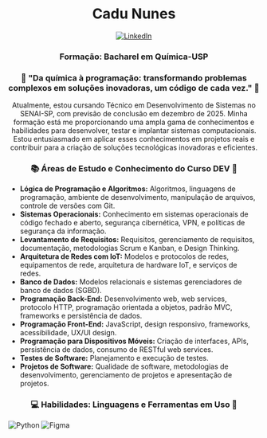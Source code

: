 <!-- Header -->
<h1 align="center">Cadu Nunes </h1>

<!-- Social icons -->
<p align="center">
  <a href="https://www.linkedin.com/in/carlosnunesteles/" target="_blank">
    <img src="https://img.shields.io/badge/-LinkedIn-0077B5?style=flat-square&logo=Linkedin&logoColor=white" alt="LinkedIn">
  </a>
  
<h3 align="center">Formação: Bacharel em Química-USP </h3>

<h3 align="center">🚀 "Da química à programação: transformando problemas complexos em soluções inovadoras, um código de cada vez." 🚀 </h3>

<!-- Introduction -->
<p align="center">
Atualmente, estou cursando Técnico em Desenvolvimento de Sistemas no SENAI-SP, com previsão de conclusão em dezembro de 2025. Minha formação está me proporcionando uma ampla gama de conhecimentos e habilidades para desenvolver, testar e implantar sistemas computacionais. Estou entusiasmado em aplicar esses conhecimentos em projetos reais e contribuir para a criação de soluções tecnológicas inovadoras e eficientes.

<!-- Languages and tools -->
<h3 align="center">📚 Áreas de Estudo e Conhecimento do Curso DEV 🌱 </h3>
<p align="center">

- **Lógica de Programação e Algoritmos:** Algoritmos, linguagens de programação, ambiente de desenvolvimento, manipulação de arquivos, controle de versões com Git.
- **Sistemas Operacionais:** Conhecimento em sistemas operacionais de código fechado e aberto, segurança cibernética, VPN, e políticas de segurança da informação.
- **Levantamento de Requisitos:** Requisitos, gerenciamento de requisitos, documentação, metodologias Scrum e Kanban, e Design Thinking.
- **Arquitetura de Redes com IoT:** Modelos e protocolos de redes, equipamentos de rede, arquitetura de hardware IoT, e serviços de redes.
- **Banco de Dados:** Modelos relacionais e sistemas gerenciadores de banco de dados (SGBD).
- **Programação Back-End:** Desenvolvimento web, web services, protocolo HTTP, programação orientada a objetos, padrão MVC, frameworks e persistência de dados.
- **Programação Front-End:** JavaScript, design responsivo, frameworks, acessibilidade, UX/UI design.
- **Programação para Dispositivos Móveis:** Criação de interfaces, APIs, persistência de dados, consumo de RESTful web services.
- **Testes de Software:** Planejamento e execução de testes.
- **Projetos de Software:** Qualidade de software, metodologias de desenvolvimento, gerenciamento de projetos e apresentação de projetos.

<!-- Languages and tools -->
<h3 align="center">💻 Habilidades: Linguagens e Ferramentas em Uso 🌱 </h3>
<p align="center">

![Python](https://img.shields.io/badge/python-3670A0?style=for-the-badge&logo=python&logoColor=ffdd54)
![Figma](https://img.shields.io/badge/figma-%23F24E1E.svg?style=for-the-badge&logo=figma&logoColor=white)


